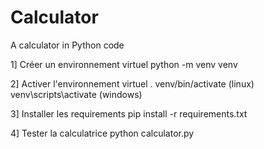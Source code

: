 # Calculator
A calculator in Python code

1] Créer un environnement virtuel
python -m venv venv

2] Activer l'environnement virtuel
. venv/bin/activate (linux)
venv\scripts\activate (windows)

3] Installer les requirements
pip install -r requirements.txt

4] Tester la calculatrice
python calculator.py
